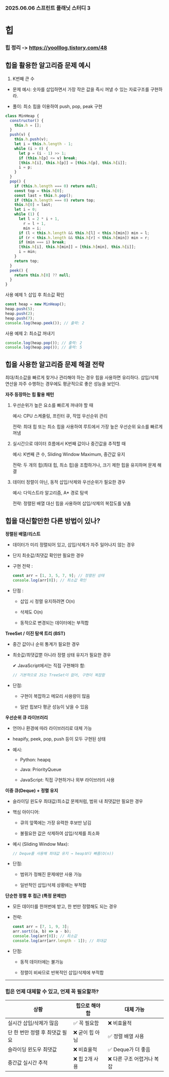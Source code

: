### 2025.06.06 스프린트 플래닛 스터디 3

# 힙

### 힙 정리 -> https://yoolllog.tistory.com/48

## 힙을 활용한 알고리즘 문제 예시

1. K번째 큰 수

- 문제 예시: 숫자를 삽입하면서 가장 작은 값을 즉시 꺼낼 수 있는 자료구조를 구현하라.

- 풀이: 최소 힙을 이용하여 push, pop, peak 구현

```javascript
class MinHeap {
  constructor() {
    this.h = [];
  }
  push(v) {
    this.h.push(v);
    let i = this.h.length - 1;
    while (i > 0) {
      let p = (i - 1) >> 1;
      if (this.h[p] <= v) break;
      [this.h[i], this.h[p]] = [this.h[p], this.h[i]];
      i = p;
    }
  }
  pop() {
    if (this.h.length === 0) return null;
    const top = this.h[0];
    const last = this.h.pop();
    if (this.h.length === 0) return top;
    this.h[0] = last;
    let i = 0;
    while (1) {
      let l = 2 * i + 1,
        r = l + 1,
        min = i;
      if (l < this.h.length && this.h[l] < this.h[min]) min = l;
      if (r < this.h.length && this.h[r] < this.h[min]) min = r;
      if (min === i) break;
      [this.h[i], this.h[min]] = [this.h[min], this.h[i]];
      i = min;
    }
    return top;
  }
  peek() {
    return this.h[0] ?? null;
  }
}
```

사용 예제 1: 삽입 후 최소값 확인

```javascript
const heap = new MinHeap();
heap.push(5);
heap.push(2);
heap.push(7);
console.log(heap.peek()); // 출력: 2
```

사용 예제 2: 최소값 꺼내기

```javascript
console.log(heap.pop()); // 출력: 2
console.log(heap.pop()); // 출력: 5
```

## 힙을 사용한 알고리즘 문제 해결 전략

최대/최소값을 빠르게 찾거나 관리해야 하는 경우 힙을 사용하면 유리하다.
삽입/삭제 연산을 자주 수행하는 경우에도 평균적으로 좋은 성능을 보인다.

**자주 등장하는 힙 활용 패턴**

1. 우선순위가 높은 요소를 빠르게 꺼내야 할 때

   예시: CPU 스케줄링, 프린터 큐, 작업 우선순위 관리

   전략: 최대 힙 또는 최소 힙을 사용하여 루트에서 가장 높은 우선순위 요소를 빠르게 꺼냄

2. 실시간으로 데이터 흐름에서 K번째 값이나 중간값을 추적할 때

   예시: K번째 큰 수, Sliding Window Maximum, 중간값 유지

   전략: 두 개의 힙(최대 힙, 최소 힙)을 조합하거나, 크기 제한 힙을 유지하며 문제 해결

3. 데이터 정렬이 아닌, 동적 삽입/삭제와 우선순위가 필요한 경우

   예시: 다익스트라 알고리즘, A\* 경로 탐색

   전략: 정렬된 배열 대신 힙을 사용하여 삽입/삭제의 복잡도를 낮춤

## 힙을 대신할만한 다른 방법이 있나?

**정렬된 배열/리스트**

- 데이터가 미리 정렬되어 있고, 삽입/삭제가 자주 일어나지 않는 경우

- 단지 최솟값/최댓값 확인만 필요한 경우

- 구현 전략 :

  ```javascript
  const arr = [1, 3, 5, 7, 9]; // 정렬된 상태
  console.log(arr[0]); // 최소값 확인
  ```

- 단점 :

  - 삽입 시 정렬 유지하려면 O(n)

  - 삭제도 O(n)

  - 동적으로 변경되는 데이터에는 부적합

**TreeSet / 이진 탐색 트리 (BST)**

- 중간 값이나 순위 통계가 필요한 경우

- 최솟값/최댓값뿐 아니라 정렬 상태 유지가 필요한 경우

  ✔ JavaScript에서는 직접 구현해야 함:

  ```javascript
  // 기본적으로 JS는 TreeSet이 없어, 구현이 복잡함
  ```

- 단점:

  - 구현이 복잡하고 메모리 사용량이 많음

  - 일반 힙보다 평균 성능이 낮을 수 있음

**우선순위 큐 라이브러리**

- 언어나 환경에 따라 라이브러리로 대체 가능

- heapify, peek, pop, push 등이 모두 구현된 상태

- 예시:

  - Python: heapq

  - Java: PriorityQueue

  - JavaScript: 직접 구현하거나 외부 라이브러리 사용

**이중 큐(Deque) + 정렬 유지**

- 슬라이딩 윈도우 최대값/최소값 문제처럼, 범위 내 최댓값만 필요한 경우

- 핵심 아이디어:

  - 큐의 앞쪽에는 가장 유력한 후보만 남김

  - 불필요한 값은 삭제하여 삽입/삭제를 최소화

- 예시 (Sliding Window Max):

  ```javascript
  // Deque를 사용해 최대값 유지 → heap보다 빠름(O(n))
  ```

- 단점:

  - 범위가 정해진 문제에만 사용 가능

  - 일반적인 삽입/삭제 상황에는 부적합

**단순한 정렬 후 접근 (특정 문제만)**

- 모든 데이터를 한꺼번에 받고, 한 번만 정렬해도 되는 경우

- 전략:

  ```javascript
  const arr = [7, 1, 9, 3];
  arr.sort((a, b) => a - b);
  console.log(arr[0]); // 최소값
  console.log(arr[arr.length - 1]); // 최대값
  ```

- 단점:

  - 동적 데이터에는 불가능

  - 정렬이 비싸므로 반복적인 삽입/삭제에 부적합

---

### 힙은 언제 대체할 수 있고, 언제 꼭 필요할까?

| 상황                           | 힙으로 해야 함  | 대체 가능                  |
| ------------------------------ | --------------- | -------------------------- |
| 실시간 삽입/삭제가 많음        | ✅ 꼭 필요함    | ❌ 비효율적                |
| 단 한 번만 정렬 후 최댓값 필요 | ❌ 굳이 힙 아님 | ✅ 정렬 배열 사용          |
| 슬라이딩 윈도우 최댓값         | ❌ 비효율적     | ✅ Deque가 더 좋음         |
| 중간값 실시간 추적             | ❌ 힙 2개 사용  | ❌ 다른 구조 어렵거나 복잡 |
